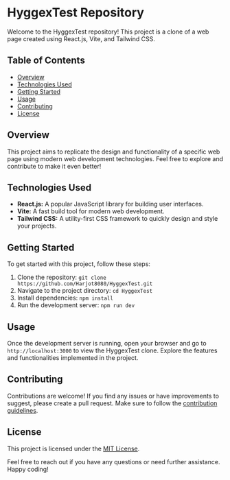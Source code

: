 # HyggexTest Repository

Welcome to the HyggexTest repository! This project is a clone of a web page created using React.js, Vite, and Tailwind CSS.

## Table of Contents
- [Overview](#overview)
- [Technologies Used](#technologies-used)
- [Getting Started](#getting-started)
- [Usage](#usage)
- [Contributing](#contributing)
- [License](#license)

## Overview
This project aims to replicate the design and functionality of a specific web page using modern web development technologies. Feel free to explore and contribute to make it even better!

## Technologies Used
- **React.js:** A popular JavaScript library for building user interfaces.
- **Vite:** A fast build tool for modern web development.
- **Tailwind CSS:** A utility-first CSS framework to quickly design and style your projects.

## Getting Started
To get started with this project, follow these steps:

1. Clone the repository: `git clone https://github.com/Harjot8080/HyggexTest.git`
2. Navigate to the project directory: `cd HyggexTest`
3. Install dependencies: `npm install`
4. Run the development server: `npm run dev`

## Usage
Once the development server is running, open your browser and go to `http://localhost:3000` to view the HyggexTest clone. Explore the features and functionalities implemented in the project.

## Contributing
Contributions are welcome! If you find any issues or have improvements to suggest, please create a pull request. Make sure to follow the [contribution guidelines](CONTRIBUTING.md).

## License
This project is licensed under the [MIT License](LICENSE).

Feel free to reach out if you have any questions or need further assistance. Happy coding!
